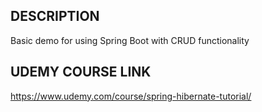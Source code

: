 ## DESCRIPTION
Basic demo for using Spring Boot with CRUD functionality

## UDEMY COURSE LINK
https://www.udemy.com/course/spring-hibernate-tutorial/
